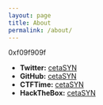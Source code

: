 ```yaml
---
layout: page
title: About
permalink: /about/
---
```


0xf09f909f

- **Twitter:** [cetaSYN](https://twitter.com/CetaSyn)
- **GitHub:** [cetaSYN](https://github.com/cetaSYN)
- **CTFTime:** [cetaSYN](https://ctftime.org/user/80304)
- **HackTheBox:** [cetaSYN](https://www.hackthebox.eu/home/users/profile/35156)

